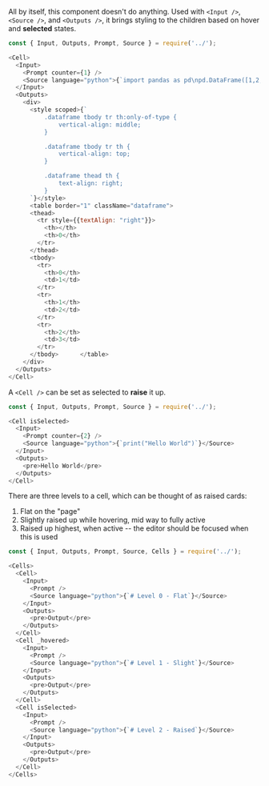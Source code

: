 All by itself, this component doesn't do anything. Used with `<Input />`, `<Source />`, and `<Outputs />`, it brings styling to the children
based on hover and **selected** states.

```js
const { Input, Outputs, Prompt, Source } = require('../');

<Cell>
  <Input>
    <Prompt counter={1} />
    <Source language="python">{`import pandas as pd\npd.DataFrame([1,2,3])\n\n# Hover over this cell!`}</Source>
  </Input>
  <Outputs>
    <div>
      <style scoped>{`
          .dataframe tbody tr th:only-of-type {
              vertical-align: middle;
          }

          .dataframe tbody tr th {
              vertical-align: top;
          }

          .dataframe thead th {
              text-align: right;
          }
      `}</style>
      <table border="1" className="dataframe">
      <thead>
        <tr style={{textAlign: "right"}}>
          <th></th>
          <th>0</th>
        </tr>
      </thead>
      <tbody>
        <tr>
          <th>0</th>
          <td>1</td>
        </tr>
        <tr>
          <th>1</th>
          <td>2</td>
        </tr>
        <tr>
          <th>2</th>
          <td>3</td>
        </tr>
      </tbody>      </table>
    </div>
  </Outputs>
</Cell>
```

A `<Cell />` can be set as selected to **raise** it up.

```js
const { Input, Outputs, Prompt, Source } = require('../');

<Cell isSelected>
  <Input>
    <Prompt counter={2} />
    <Source language="python">{`print("Hello World")`}</Source>
  </Input>
  <Outputs>
    <pre>Hello World</pre>
  </Outputs>
</Cell>
```

There are three levels to a cell, which can be thought of as raised cards:

1. Flat on the "page"
2. Slightly raised up while hovering, mid way to fully active
3. Raised up highest, when active -- the editor should be focused when this is used


```js
const { Input, Outputs, Prompt, Source, Cells } = require('../');

<Cells>
  <Cell>
    <Input>
      <Prompt />
      <Source language="python">{`# Level 0 - Flat`}</Source>
    </Input>
    <Outputs>
      <pre>Output</pre>
    </Outputs>
  </Cell>
  <Cell _hovered>
    <Input>
      <Prompt />
      <Source language="python">{`# Level 1 - Slight`}</Source>
    </Input>
    <Outputs>
      <pre>Output</pre>
    </Outputs>
  </Cell>
  <Cell isSelected>
    <Input>
      <Prompt />
      <Source language="python">{`# Level 2 - Raised`}</Source>
    </Input>
    <Outputs>
      <pre>Output</pre>
    </Outputs>
  </Cell>
</Cells>
```
